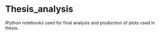 # Thesis_analysis
IPython notebooks used for final analysis and production of plots used in thesis.
